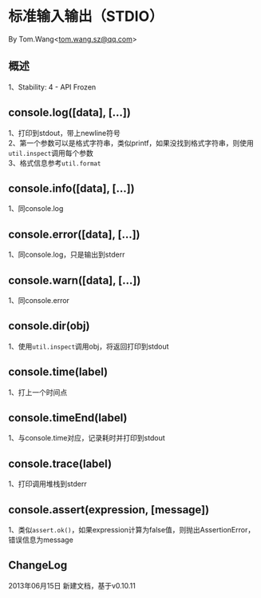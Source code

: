 # 标准输入输出（STDIO） #
By Tom.Wang<tom.wang.sz@qq.com\>

## 概述 ##
1、Stability: 4 - API Frozen  

## console.log([data], [...]) ##
1、打印到stdout，带上newline符号  
2、第一个参数可以是格式字符串，类似printf，如果没找到格式字符串，则使用`util.inspect`调用每个参数  
3、格式信息参考`util.format`  

## console.info([data], [...]) ##
1、同console.log  

## console.error([data], [...]) ##
1、同console.log，只是输出到stderr  

## console.warn([data], [...]) ##
1、同console.error  

## console.dir(obj) ##
1、使用`util.inspect`调用obj，将返回打印到stdout  

## console.time(label) ##
1、打上一个时间点  

## console.timeEnd(label) ##
1、与console.time对应，记录耗时并打印到stdout  

## console.trace(label) ##
1、打印调用堆栈到stderr  

## console.assert(expression, [message]) ##
1、类似`assert.ok()`，如果expression计算为false值，则抛出AssertionError，错误信息为message  

## ChangeLog ##
2013年06月15日 新建文档，基于v0.10.11